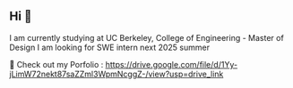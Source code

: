 ## Hi 👋
I am currently studying at UC Berkeley, College of Engineering - Master of Design 
I am looking for SWE intern next 2025 summer

🌱 Check out my Porfolio : https://drive.google.com/file/d/1Yy-jLimW72nekt87saZZml3WpmNcggZ-/view?usp=drive_link

<!--
**subinlee99/subinlee99** is a ✨ _special_ ✨ repository because its `README.md` (this file) appears on your GitHub profile.

Here are some ideas to get you started:

- 🔭 I’m currently working on ...
- 🌱 I’m currently learning ...
- 👯 I’m looking to collaborate on ...
- 🤔 I’m looking for help with ...
- 💬 Ask me about ...
- 📫 How to reach me: ...
- 😄 Pronouns: ...
- ⚡ Fun fact: ...
-->
